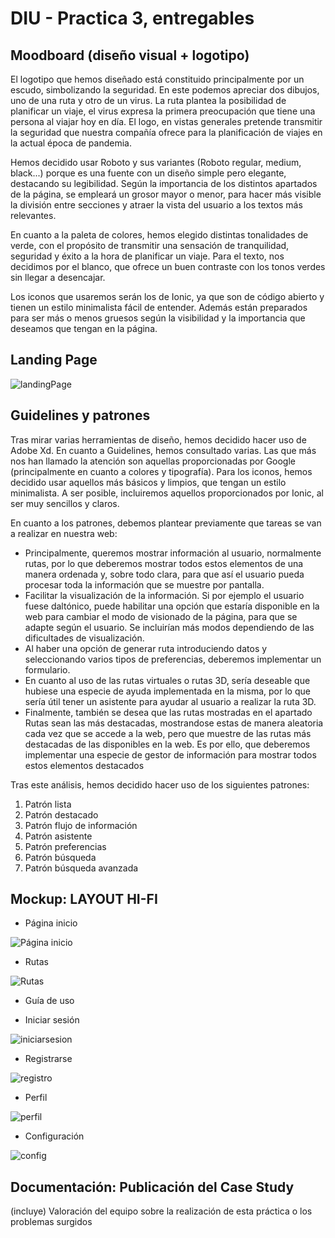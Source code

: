 # DIU - Practica 3, entregables

## Moodboard (diseño visual + logotipo)   
El logotipo que hemos diseñado está constituido principalmente por un escudo, simbolizando la seguridad. En este podemos apreciar dos dibujos, uno de una ruta y otro de un virus. La ruta plantea la posibilidad de planificar un viaje, el virus expresa la primera preocupación que tiene una persona al viajar hoy en día. El logo, en vistas generales pretende transmitir la seguridad que nuestra compañía ofrece para la planificación de viajes en la actual época de pandemia.

Hemos decidido usar Roboto y sus variantes (Roboto regular, medium, black...) porque es una fuente con un diseño simple pero elegante, destacando su legibilidad. Según la importancia de los distintos apartados de la página, se empleará un grosor mayor o menor, para hacer más visible la división entre secciones y atraer la vista del usuario a los textos más relevantes.

En cuanto a la paleta de colores, hemos elegido distintas tonalidades de verde, con el propósito de transmitir una sensación de tranquilidad, seguridad y éxito a la hora de planificar un viaje. Para el texto, nos decidimos por el blanco, que ofrece un buen contraste con los tonos verdes sin llegar a desencajar.

Los iconos que usaremos serán los de Ionic, ya que son de código abierto y tienen un estilo minimalista fácil de entender. Además están preparados para ser más o menos gruesos según la visibilidad y la importancia que deseamos que tengan en la página.

## Landing Page

![landingPage](landing-page.png)


## Guidelines y patrones

Tras mirar varias herramientas de diseño, hemos decidido hacer uso de Adobe Xd. En cuanto a Guidelines, hemos consultado varias. Las que más nos han llamado la atención son aquellas proporcionadas por Google (principalmente en cuanto a colores y tipografía). Para los iconos, hemos decidido usar aquellos más básicos y limpios, que tengan un estilo minimalista. A ser posible, incluiremos aquellos proporcionados por Ionic, al ser muy sencillos y claros.

En cuanto a los patrones, debemos plantear previamente que tareas se van a realizar en nuestra web:
* Principalmente, queremos mostrar información al usuario, normalmente rutas, por lo que deberemos mostrar todos estos elementos de una manera ordenada y, sobre todo clara, para que así el usuario pueda procesar toda la información que se muestre por pantalla.
* Facilitar la visualización de la información. Si por ejemplo el usuario fuese daltónico, puede habilitar una opción que estaría disponible en la web para cambiar el modo de visionado de la página, para que se adapte según el usuario. Se incluirían más modos dependiendo de las dificultades de visualización.
* Al haber una opción de generar ruta introduciendo datos y seleccionando varios tipos de preferencias, deberemos implementar un formulario.
* En cuanto al uso de las rutas virtuales o rutas 3D, sería deseable que hubiese una especie de ayuda implementada en la misma, por lo que sería útil tener un asistente para ayudar al usuario a realizar la ruta 3D.
* Finalmente, también se desea que las rutas mostradas en el apartado Rutas sean las más destacadas, mostrandose estas de manera aleatoria cada vez que se accede a la web, pero que muestre de las rutas más destacadas de las disponibles en la web. Es por ello, que deberemos implementar una especie de gestor de información para mostrar todos estos elementos destacados

Tras este análisis, hemos decidido hacer uso de los siguientes patrones:
1. Patrón lista
2. Patrón destacado
3. Patrón flujo de información
4. Patrón asistente
5. Patrón preferencias
6. Patrón búsqueda
7. Patrón búsqueda avanzada

## Mockup: LAYOUT HI-FI

* Página inicio

![Página inicio](pagInicio.png)

* Rutas

![Rutas](Rutas.png)

* Guía de uso


* Iniciar sesión

![iniciarsesion](iniciar_sesion.png)

* Registrarse

![registro](registrarse.png)

* Perfil

![perfil](perfil.png)

* Configuración

![config](configuracion.png)



## Documentación: Publicación del Case Study


(incluye) Valoración del equipo sobre la realización de esta práctica o los problemas surgidos
 
